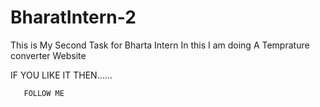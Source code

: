 # BharatIntern-2
This is My Second Task for Bharta Intern
In this I am doing A Temprature converter Website


IF YOU LIKE IT 
            THEN......

       FOLLOW ME     

